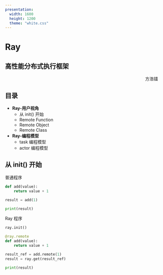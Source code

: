 ```yaml
---
presentation:
  width: 1600
  height: 1200
  theme: "white.css"
---
```


<!-- slide -->

# Ray

## 高性能分布式执行框架

<p align="right"> 方浩镭</p>

<!-- slide align="left" -->
## 目录

- **Ray-用户视角**
  - 从 init() 开始
  - Remote Function
  - Remote Object
  - Remote Class
- **Ray-编程模型**
  - task 编程模型
  - actor 编程模型

<!-- slide  align="left"-->

## 从 init() 开始

普通程序

```python
def add(value):
    return value + 1

result = add(1)

print(result)

```

Ray 程序

```python
ray.init()

@ray.remote
def add(value):
    return value + 1

result_ref = add.remote(1)
result = ray.get(result_ref)

print(result)
```